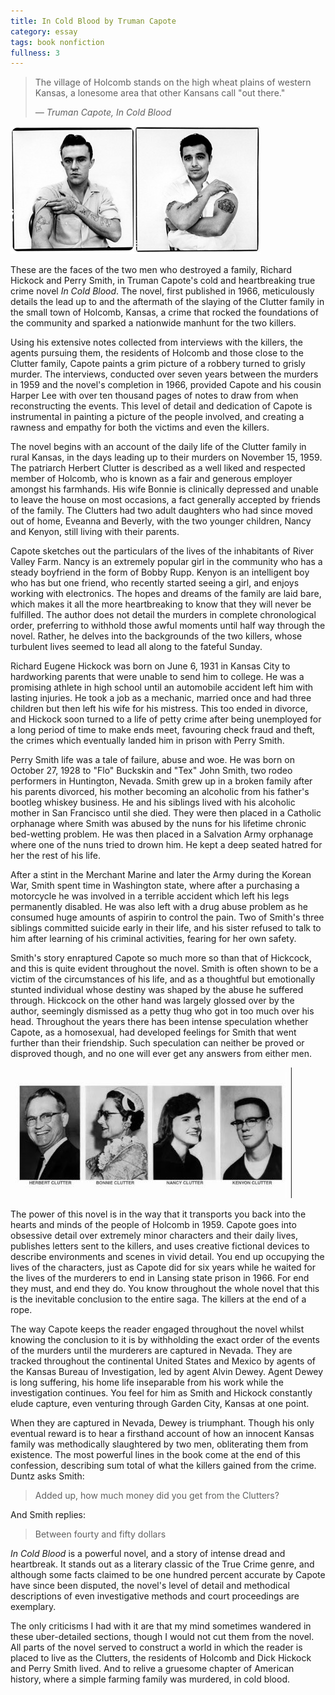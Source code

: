 ```yaml
---
title: In Cold Blood by Truman Capote
category: essay
tags: book nonfiction
fullness: 3
---
```


> The village of Holcomb stands on the high wheat plains of western Kansas, a lonesome area that other Kansans call "out there."
>
> <cite>— Truman Capote, In Cold Blood</cite>

![In Cold Blood, Richard Hickock and Perry Smith](/assets/coldblood1.jpg)

These are the faces of the two men who destroyed a family, Richard Hickock and Perry Smith, in Truman Capote's cold and heartbreaking true crime novel *In Cold Blood*. The novel, first published in 1966, meticulously details the lead up to and the aftermath of the slaying of the Clutter family in the small town of Holcomb, Kansas, a crime that rocked the foundations of the community and sparked a nationwide manhunt for the two killers.<!--more-->

Using his extensive notes collected from interviews with the killers, the agents pursuing them, the residents of Holcomb and those close to the Clutter family, Capote paints a grim picture of a robbery turned to grisly murder. The interviews, conducted over seven years between the murders in 1959 and the novel's completion in 1966, provided Capote and his cousin Harper Lee with over ten thousand pages of notes to draw from when reconstructing the events. This level of detail and dedication of Capote is instrumental in painting a picture of the people involved, and creating a rawness and empathy for both the victims and even the killers.

The novel begins with an account of the daily life of the Clutter family in rural Kansas, in the days leading up to their murders on November 15, 1959. The patriarch Herbert Clutter is described as a well liked and respected member of Holcomb, who is known as a fair and generous employer amongst his farmhands. His wife Bonnie is clinically depressed and unable to leave the house on most occasions, a fact generally accepted by friends of the family. The Clutters had two adult daughters who had since moved out of home, Eveanna and Beverly, with the two younger children, Nancy and Kenyon, still living with their parents.

Capote sketches out the particulars of the lives of the inhabitants of River Valley Farm. Nancy is an extremely popular girl in the community who has a steady boyfriend in the form of Bobby Rupp. Kenyon is an intelligent boy who has but one friend, who recently started seeing a girl, and enjoys working with electronics. The hopes and dreams of the family are laid bare, which makes it all the more heartbreaking to know that they will never be fulfilled.
The author does not detail the murders in complete chronological order, preferring to withhold those awful moments until half way through the novel. Rather, he delves into the backgrounds of the two killers, whose turbulent lives seemed to lead all along to the fateful Sunday.

Richard Eugene Hickock was born on June 6, 1931 in Kansas City to hardworking parents that were unable to send him to college. He was a promising athlete in high school until an automobile accident left him with lasting injuries. He took a job as a mechanic, married once and had three children but then left his wife for his mistress. This too ended in divorce, and Hickock soon turned to a life of petty crime after being unemployed for a long period of time to make ends meet, favouring check fraud and theft, the crimes which eventually landed him in prison with Perry Smith.

Perry Smith life was a tale of failure, abuse and woe. He was born on October 27, 1928 to "Flo" Buckskin and "Tex" John Smith, two rodeo performers in Huntington, Nevada. Smith grew up in a broken family after his parents divorced, his mother becoming an alcoholic from his father's bootleg whiskey business. He and his siblings lived with his alcoholic mother in San Francisco until she died. They were then placed in a Catholic orphanage where Smith was abused by the nuns for his lifetime chronic bed-wetting problem. He was then placed in a Salvation Army orphanage where one of the nuns tried to drown him. He kept a deep seated hatred for her the rest of his life.

After a stint in the Merchant Marine and later the Army during the Korean War, Smith spent time in Washington state, where after a purchasing a motorcycle he was involved in a terrible accident which left his legs permanently disabled. He was also left with a drug abuse problem as he consumed huge amounts of aspirin to control the pain. Two of Smith's three siblings committed suicide early in their life, and his sister refused to talk to him after learning of his criminal activities, fearing for her own safety.

Smith's story enraptured Capote so much more so than that of Hickcock, and this is quite evident throughout the novel. Smith is often shown to be a victim of the circumstances of his life, and as a thoughtful but emotionally stunted individual whose destiny was shaped by the abuse he suffered through. Hickcock on the other hand was largely glossed over by the author, seemingly dismissed as a petty thug who got in too much over his head. Throughout the years there has been intense speculation whether Capote, as a homosexual, had developed feelings for Smith that went further than their friendship. Such speculation can neither be proved or disproved though, and no one will ever get any answers from either men.

![In Cold Blood, Richard Hickock and Perry Smith](assets/coldblood2.jpg)

The power of this novel is in the way that it transports you back into the hearts and minds of the people of Holcomb in 1959. Capote goes into obsessive detail over extremely minor characters and their daily lives, publishes letters sent to the killers, and uses creative fictional devices to describe environments and scenes in vivid detail. You end up occupying the lives of the characters, just as Capote did for six years while he waited for the lives of the murderers to end in Lansing state prison in 1966. For end they must, and end they do. You know throughout the whole novel that this is the inevitable conclusion to the entire saga. The killers at the end of a rope.

The way Capote keeps the reader engaged throughout the novel whilst knowing the conclusion to it is by withholding the exact order of the events of the murders until the murderers are captured in Nevada. They are tracked throughout the continental United States and Mexico by agents of the Kansas Bureau of Investigation, led by agent Alvin Dewey. Agent Dewey is long suffering, his home life inseparable from his work while the investigation continues. You feel for him as Smith and Hickock constantly elude capture, even venturing through Garden City, Kansas at one point.

When they are captured in Nevada, Dewey is triumphant. Though his only eventual reward is to hear a firsthand account of how an innocent Kansas family was methodically slaughtered by two men, obliterating them from existence. The most powerful lines in the book come at the end of this confession, describing sum total of what the killers gained from the crime. Duntz asks Smith:

> Added up, how much money did you get from the Clutters?

And Smith replies:

> Between fourty and fifty dollars

_In Cold Blood_ is a powerful novel, and a story of intense dread and heartbreak. It stands out as a literary classic of the True Crime genre, and although some facts claimed to be one hundred percent accurate by Capote have since been disputed, the novel's level of detail and methodical descriptions of even investigative methods and court proceedings are exemplary.

The only criticisms I had with it are that my mind sometimes wandered in these uber-detailed sections, though I would not cut them from the novel. All parts of the novel served to construct a world in which the reader is placed to live as the Clutters, the residents of Holcomb and Dick Hickock and Perry Smith lived. And to relive a gruesome chapter of American history, where a simple farming family was murdered, in cold blood.
